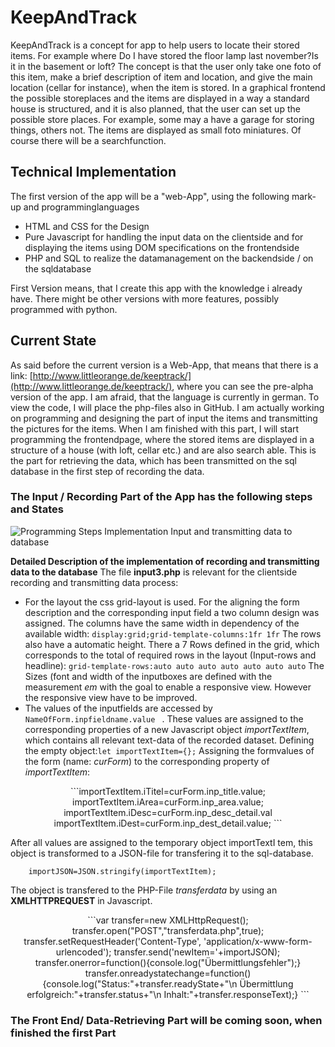 # KeepAndTrack
KeepAndTrack is a concept for app to help users to locate their stored items. For example where Do I have stored the floor lamp last november?Is it in the basement or loft? The concept is that the user only take one foto of this item, make a brief description of item and location, and give the main location (cellar for instance), when the item is stored. In a graphical frontend the possible storeplaces and the items are displayed in a way a standard house is structured, and it is also planned, that the user can set up the possible store places. For example, some may a have a garage for storing things, others not.  The items are displayed as small foto miniatures. Of course there will be a searchfunction.

## Technical Implementation
The first version of the app will be a "web-App", using the following mark-up and programminglanguages 
- HTML and CSS for the Design
- Pure Javascript for handling the input data on the clientside and for displaying the items using DOM specifications on the frontendside
- PHP and SQL to realize the datamanagement on the backendside / on the sqldatabase

First Version means, that I create this app with the knowledge i already have. There might be other versions with more features, possibly programmed with python.

## Current State
As said before the current version is a Web-App, that means that there is a link: [http://www.littleorange.de/keeptrack/](http://www.littleorange.de/keeptrack/), where you can see the pre-alpha version of the app. I am afraid, that the language is currently in german. To view the code, I will place the php-files also in GitHub. I am actually working on programming and designing the part of input the items and transmitting the pictures for the items. When I am finished with this part, I will start programming the frontendpage, where the stored items are displayed in a structure of a house (with loft, cellar etc.) and are also search able. This is the part for retrieving the data, which has been transmitted on the sql database in the first step of recording the data.

### The Input / Recording Part of the App has the following steps and States
![Programming Steps Implementation Input and transmitting data to database](http://www.littleorange.de/keeptrack/o_bilder/InputDiagramm.jpg)

**Detailed Description of the implementation of recording and transmitting data to the database**
The file __input3.php__ is relevant for the clientside recording and transmitting data process:
- For the layout the css grid-layout is used. For the aligning the form description and the corresponding input field a two column design was assigned. The columns have the same width in dependency of the available width:
```display:grid;grid-template-columns:1fr 1fr```
The rows also have a automatic height. There a 7 Rows defined in the grid, which corresponds to the total of required rows in the layout (Input-rows and headline):
```grid-template-rows:auto auto auto auto auto auto auto```
The Sizes (font and width of the inputboxes are defined with the measurement _em_ with the goal to enable a responsive view. However the responsive view have to be improved.
- The values of the inputfields are accessed by ```NameOfForm.inpfieldname.value ``` . These values are assigned to the corresponding properties of a new Javascript object _importTextItem_, which contains all relevant text-data of the recorded dataset.
Defining the empty object:```let importTextItem={};```
Assigning the formvalues of the form (name: _curForm_) to the corresponding property of _importTextItem_:
<p align="center">
```importTextItem.iTitel=curForm.inp_title.value;
importTextItem.iArea=curForm.inp_area.value;
importTextItem.iDesc=curForm.inp_desc_detail.val
importTextItem.iDest=curForm.inp_dest_detail.value;
 ```
 </p>
After all values are assigned to the temporary object importTextI
tem, this object is transformed to a JSON-file for transfering it to the sql-database.

```    importJSON=JSON.stringify(importTextItem);```

The object is transfered to the PHP-File _transferdata_ by using an **XMLHTTPREQUEST** in Javascript.
<p align="center">
```var transfer=new XMLHttpRequest();
transfer.open("POST","transferdata.php",true);
transfer.setRequestHeader('Content-Type', 'application/x-www-form-urlencoded');
transfer.send('newItem='+importJSON);
transfer.onerror=function(){console.log("Übermittlungsfehler");}
transfer.onreadystatechange=function(){console.log("Status:"+transfer.readyState+"\n Übermittlung erfolgreich:"+transfer.status+"\n Inhalt:"+transfer.responseText);}
```
</p>

### The Front End/ Data-Retrieving Part will be coming soon, when finished the first Part
